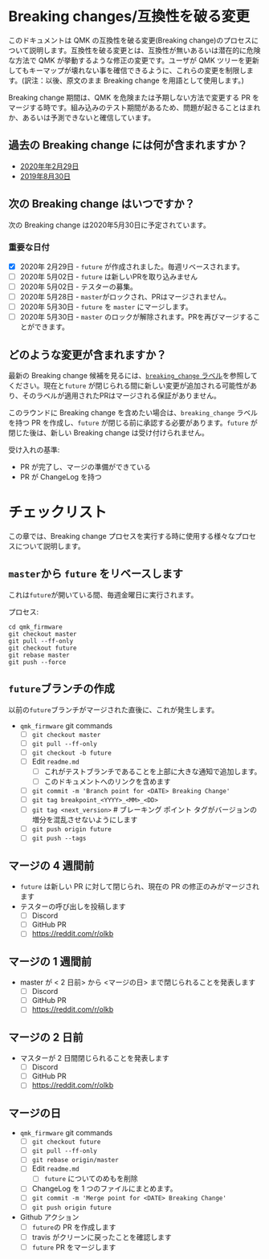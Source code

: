 # Breaking changes/互換性を破る変更

<!---
  grep --no-filename "^[ ]*git diff" docs/ja/*.md | sh
  original document: 0.8.75:docs/breaking_changes.md
  git diff 0.8.75 HEAD -- docs/breaking_changes.md | cat
-->

このドキュメントは QMK の互換性を破る変更(Breaking change)のプロセスについて説明します。互換性を破る変更とは、互換性が無いあるいは潜在的に危険な方法で QMK が挙動するような修正の変更です。ユーザが QMK ツリーを更新してもキーマップが壊れない事を確信できるように、これらの変更を制限します。(訳注：以後、原文のまま Breaking change を用語として使用します。)

Breaking change 期間は、QMK を危険または予期しない方法で変更する PR をマージする時です。組み込みのテスト期間があるため、問題が起きることはまれか、あるいは予測できないと確信しています。

## 過去の Breaking change には何が含まれますか？

* [2020年年2月29日](ja/ChangeLog/20200229.md)
* [2019年8月30日](ja/ChangeLog/20190830.md)

## 次の Breaking change はいつですか？

次の Breaking change は2020年5月30日に予定されています。

### 重要な日付

* [x] 2020年 2月29日 - `future` が作成されました。毎週リベースされます。
* [ ] 2020年 5月02日 - `future` は新しいPRを取り込みません
* [ ] 2020年 5月02日 - テスターの募集。
* [ ] 2020年 5月28日 - `master`がロックされ、PRはマージされません。
* [ ] 2020年 5月30日 - `future` を `master` にマージします。
* [ ] 2020年 5月30日 - `master` のロックが解除されます。PRを再びマージすることができます。

## どのような変更が含まれますか？

最新の Breaking change 候補を見るには、[`breaking_change` ラベル](https://github.com/qmk/qmk_firmware/pulls?q=is%3Aopen+label%3Abreaking_change+is%3Apr)を参照してください。現在と`future` が閉じられる間に新しい変更が追加される可能性があり、そのラベルが適用されたPRはマージされる保証がありません。

このラウンドに Breaking change を含めたい場合は、`breaking_change` ラベルを持つ PR を作成し、`future` が閉じる前に承認する必要があります。`future` が閉じた後は、新しい Breaking change は受け付けられません。

受け入れの基準:

* PR が完了し、マージの準備ができている
* PR が ChangeLog を持つ

# チェックリスト

この章では、Breaking change プロセスを実行する時に使用する様々なプロセスについて説明します。

## `master`から `future` をリベースします

これは`future`が開いている間、毎週金曜日に実行されます。

プロセス:

```
cd qmk_firmware
git checkout master
git pull --ff-only
git checkout future
git rebase master
git push --force
```

## `future`ブランチの作成

以前の`future`ブランチがマージされた直後に、これが発生します。

* `qmk_firmware` git commands
   * [ ] `git checkout master`
   * [ ] `git pull --ff-only`
   * [ ] `git checkout -b future`
   * [ ] Edit `readme.md`
      * [ ] これがテストブランチであることを上部に大きな通知で追加します。
      * [ ] このドキュメントへのリンクを含めます
   * [ ] `git commit -m 'Branch point for <DATE> Breaking Change'`
   * [ ] `git tag breakpoint_<YYYY>_<MM>_<DD>`
   * [ ] `git tag <next_version>` # ブレーキング ポイント タグがバージョンの増分を混乱させないようにします
   * [ ] `git push origin future`
   * [ ] `git push --tags`

## マージの 4 週間前

* `future` は新しい PR に対して閉じられ、現在の PR の修正のみがマージされます
* テスターの呼び出しを投稿します
   * [ ] Discord
   * [ ] GitHub PR
   * [ ] https://reddit.com/r/olkb

## マージの 1 週間前

* master が < 2 日前> から <マージの日> まで閉じられることを発表します
   * [ ] Discord
   * [ ] GitHub PR
   * [ ] https://reddit.com/r/olkb

## マージの 2 日前

* マスターが 2 日間閉じられることを発表します
   * [ ] Discord
   * [ ] GitHub PR
   * [ ] https://reddit.com/r/olkb

## マージの日

* `qmk_firmware` git commands
   * [ ] `git checkout future`
   * [ ] `git pull --ff-only`
   * [ ] `git rebase origin/master`
   * [ ] Edit `readme.md`
      * [ ] `future` についてのめもを削除
   * [ ] ChangeLog を 1 つのファイルにまとめます。
   * [ ] `git commit -m 'Merge point for <DATE> Breaking Change'`
   * [ ] `git push origin future`
* Github アクション
   * [ ] `future`の PR を作成します
   * [ ] travis がクリーンに戻ったことを確認します
   * [ ] `future` PR をマージします
